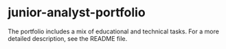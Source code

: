 # junior-analyst-portfolio
The portfolio includes a mix of educational and technical tasks. For a more detailed description, see the README file.
